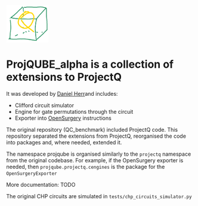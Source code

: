 <img src="projqube.png" alt="projqube" height="100px"></img>

# ProjQUBE_alpha is a collection of extensions to ProjectQ

It was developed by [Daniel Herr](https://github.com/herr-d)and includes:
* Clifford circuit simulator
* Engine for gate permutations through the circuit
* Exporter into [OpenSurgery](https://github.com/alexandrupaler/opensurgery/) instructions


The original repository (QC_benchmark) included ProjectQ code. This repository separated the extensions from ProjectQ, reorganised the code into packages and, where needed, extended it.

The namespace projqube is organised similarly to the ``projectq`` namespace from the original codebase.
For example, if the OpenSurgery exporter is needed, then ``projqube.projectq.cengines`` is the package for the ``OpenSurgeryExporter``

More documentation: TODO

The original CHP circuits are simulated in ``tests/chp_circuits_simulator.py``